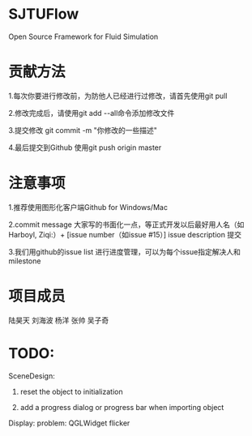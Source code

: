 SJTUFlow
========

Open Source Framework for Fluid Simulation


贡献方法
========

1.每次你要进行修改前，为防他人已经进行过修改，请首先使用git pull

2.修改完成后，请使用git add --all命令添加修改文件

3.提交修改 git commit -m "你修改的一些描述"

4.最后提交到Github 使用git push origin master


注意事项
========

1.推荐使用图形化客户端Github for Windows/Mac 

2.commit message 大家写的书面化一点，等正式开发以后最好用人名（如Harboyl, Ziqi:）+ [issue number（如issue #15）] issue description 提交

3.我们用github的issue list 进行进度管理，可以为每个issue指定解决人和milestone

项目成员
========

陆昊天 刘海波 杨洋 张帅 吴子奇

TODO:
========
SceneDesign:
1. reset the object to initialization

2. add a progress dialog or progress bar when importing object

Display:
problem: QGLWidget flicker

